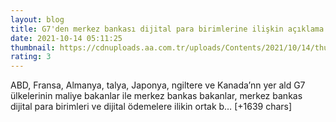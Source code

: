 ```yaml
--- 
layout: blog
title: G7'den merkez bankası dijital para birimlerine ilişkin açıklama
date: 2021-10-14 05:11:25
thumbnail: https://cdnuploads.aa.com.tr/uploads/Contents/2021/10/14/thumbs_b_c_46a5a1b3fc3b60fb551897cc820cca32.jpg?v=082725
rating: 3
---
```

ABD, Fransa, Almanya, talya, Japonya, ngiltere ve Kanada’nn yer ald G7 ülkelerinin maliye bakanlar ile merkez bankas bakanlar, merkez bankas dijital para birimleri ve dijital ödemelere ilikin ortak b… [+1639 chars]